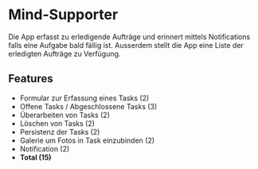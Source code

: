 # Mind-Supporter
Die App erfasst zu erledigende Aufträge und erinnert mittels Notifications falls eine Aufgabe bald fällig ist. Ausserdem stellt die App eine Liste der erledigten Aufträge zu Verfügung.
## Features
* Formular zur Erfassung eines Tasks (2)
* Offene Tasks / Abgeschlossene Tasks (3)
* Überarbeiten von Tasks (2)
* Löschen von Tasks (2)
* Persistenz der Tasks (2)
* Galerie um Fotos in Task einzubinden (2)
* Notification (2)
* **Total (15)**
